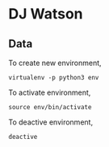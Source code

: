 # DJ Watson

## Data

To create new environment,

````
virtualenv -p python3 env
````

To activate environment,

````
source env/bin/activate
````

To deactive environment,

````
deactive
````
